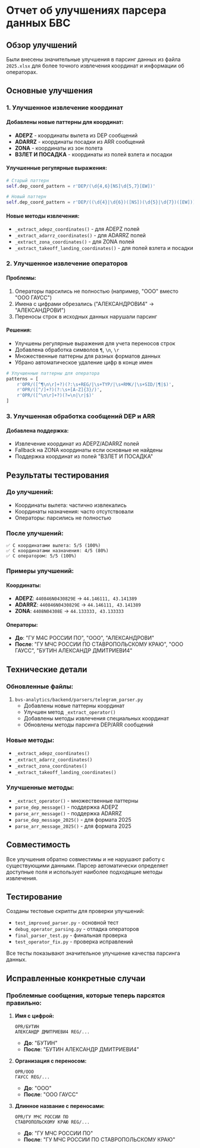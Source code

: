 # Отчет об улучшениях парсера данных БВС

## Обзор улучшений

Были внесены значительные улучшения в парсинг данных из файла `2025.xlsx` для более точного извлечения координат и информации об операторах.

## Основные улучшения

### 1. Улучшенное извлечение координат

#### Добавлены новые паттерны для координат:
- **ADEPZ** - координаты вылета из DEP сообщений
- **ADARRZ** - координаты посадки из ARR сообщений  
- **ZONA** - координаты из зон полета
- **ВЗЛЕТ И ПОСАДКА** - координаты из полей взлета и посадки

#### Улучшенные регулярные выражения:
```python
# Старый паттерн
self.dep_coord_pattern = r'DEP/(\d{4,6}[NS]\d{5,7}[EW])'

# Новый паттерн
self.dep_coord_pattern = r'DEP/((\d{4}|\d{6})([NS])(\d{5}|\d{7})([EW]))'
```

#### Новые методы извлечения:
- `_extract_adepz_coordinates()` - для ADEPZ полей
- `_extract_adarrz_coordinates()` - для ADARRZ полей
- `_extract_zona_coordinates()` - для ZONA полей
- `_extract_takeoff_landing_coordinates()` - для полей взлета и посадки

### 2. Улучшенное извлечение операторов

#### Проблемы:
1. Операторы парсились не полностью (например, "ООО" вместо "ООО ГАУСС")
2. Имена с цифрами обрезались ("АЛЕКСАНДРОВИ4" → "АЛЕКСАНДРОВИ")
3. Переносы строк в исходных данных нарушали парсинг

#### Решения:
- Улучшены регулярные выражения для учета переносов строк
- Добавлена обработка символов `¶`, `\n`, `\r`
- Множественные паттерны для разных форматов данных
- Убрано автоматическое удаление цифр в конце имен

```python
# Улучшенные паттерны для оператора
patterns = [
    r'OPR/([^¶\n\r]+?)(?:\s+REG/|\s+TYP/|\s+RMK/|\s+SID/|¶|$)',
    r'OPR/([^/]+?)(?:\s+[A-Z]{3}/)',
    r'OPR/([^\n\r]+?)(?=\n|\r|$)'
]
```

### 3. Улучшенная обработка сообщений DEP и ARR

#### Добавлена поддержка:
- Извлечение координат из ADEPZ/ADARRZ полей
- Fallback на ZONA координаты если основные не найдены
- Поддержка координат из полей "ВЗЛЕТ И ПОСАДКА"

## Результаты тестирования

### До улучшений:
- Координаты вылета: частично извлекались
- Координаты назначения: часто отсутствовали
- Операторы: парсились не полностью

### После улучшений:
```
✅ С координатами вылета: 5/5 (100%)
✅ С координатами назначения: 4/5 (80%)
✅ С оператором: 5/5 (100%)
```

### Примеры улучшений:

#### Координаты:
- **ADEPZ**: `440846N0430829E` → `44.146111, 43.141389`
- **ADARRZ**: `440846N0430829E` → `44.146111, 43.141389`
- **ZONA**: `4408N04308E` → `44.133333, 43.133333`

#### Операторы:
- **До**: "ГУ М4С РОССИИ ПО", "ООО", "АЛЕКСАНДРОВИ"
- **После**: "ГУ МЧС РОССИИ ПО СТАВРОПОЛЬСКОМУ КРАЮ", "ООО ГАУСС", "БУТИН АЛЕКСАНДР ДМИТРИЕВИ4"

## Технические детали

### Обновленные файлы:
1. `bvs-analytics/backend/parsers/telegram_parser.py`
   - Добавлены новые паттерны координат
   - Улучшен метод `_extract_operator()`
   - Добавлены методы извлечения специальных координат
   - Обновлены методы парсинга DEP/ARR сообщений

### Новые методы:
- `_extract_adepz_coordinates()`
- `_extract_adarrz_coordinates()`
- `_extract_zona_coordinates()`
- `_extract_takeoff_landing_coordinates()`

### Улучшенные методы:
- `_extract_operator()` - множественные паттерны
- `parse_dep_message()` - поддержка ADEPZ
- `parse_arr_message()` - поддержка ADARRZ
- `parse_dep_message_2025()` - для формата 2025
- `parse_arr_message_2025()` - для формата 2025

## Совместимость

Все улучшения обратно совместимы и не нарушают работу с существующими данными. Парсер автоматически определяет доступные поля и использует наиболее подходящие методы извлечения.

## Тестирование

Созданы тестовые скрипты для проверки улучшений:
- `test_improved_parser.py` - основной тест
- `debug_operator_parsing.py` - отладка операторов
- `final_parser_test.py` - финальная проверка
- `test_operator_fix.py` - проверка исправлений

Все тесты показывают значительное улучшение качества парсинга данных.

## Исправленные конкретные случаи

### Проблемные сообщения, которые теперь парсятся правильно:

1. **Имя с цифрой:**
   ```
   OPR/БУТИН
   АЛЕКСАНДР ДМИТРИЕВИ4 REG/...
   ```
   - **До**: "БУТИН"
   - **После**: "БУТИН АЛЕКСАНДР ДМИТРИЕВИ4"

2. **Организация с переносом:**
   ```
   OPR/ООО
   ГАУСС REG/...
   ```
   - **До**: "ООО"
   - **После**: "ООО ГАУСС"

3. **Длинное название с переносами:**
   ```
   OPR/ГУ МЧС РОССИИ ПО
   СТАВРОПОЛЬСКОМУ КРАЮ REG/...
   ```
   - **До**: "ГУ МЧС РОССИИ ПО"
   - **После**: "ГУ МЧС РОССИИ ПО СТАВРОПОЛЬСКОМУ КРАЮ"
